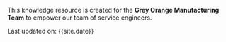 <p>This knowledge resource is created for the <b>Grey Orange Manufacturing Team</b> to empower our team of service engineers.</p>
<p>Last updated on: {{site.date}} </p>

